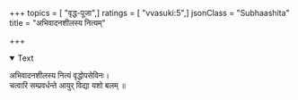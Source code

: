 +++
topics = [ "वृद्ध-पूजा",]
ratings = [ "vvasuki:5",]
jsonClass = "Subhaashita"
title = "अभिवादनशीलस्य नित्यम्"

+++

<details open><summary>Text</summary>

अभिवादनशीलस्य नित्यं वृद्धोपसेविनः।  
चत्वारि सम्प्रवर्धन्ते आयुर् विद्या यशो बलम् ॥
</details>

